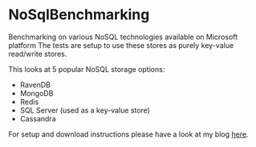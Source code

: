 NoSqlBenchmarking
=================

Benchmarking on various NoSQL technologies available on Microsoft platform
The tests are setup to use these stores as purely key-value read/write stores.

This looks at 5 popular NoSQL storage options:

* RavenDB
* MongoDB
* Redis
* SQL Server (used as a key-value store)
* Cassandra

For setup and download instructions please have a look at my blog [here](http://byterot.blogspot.co.uk/2012/11/nosql-benchmark-redis-mongodb-ravendb-cassandra-sqlserver.html). 